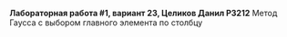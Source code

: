 **Лабораторная работа #1, вариант 23, Целиков Данил P3212**
Метод Гаусса с выбором главного элемента по столбцу
